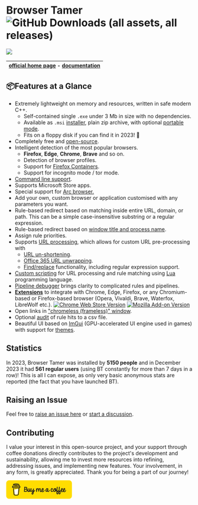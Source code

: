 # Browser Tamer ![GitHub Downloads (all assets, all releases)](https://img.shields.io/github/downloads/aloneguid/bt/total)

[![](https://www.aloneguid.uk/projects/bt/one.png)](https://www.aloneguid.uk/projects/bt/)

| [official home page](https://www.aloneguid.uk/projects/bt/) - [documentation](https://aloneguid.github.io/bt/home.html) |
|:------------------------------------------------------------:|

## 📦Features at a Glance

- Extremely lightweight on memory and resources, written in safe modern C++.
  - Self-contained single `.exe` under 3 Mb in size with no dependencies.
  - Available as `.msi` [installer](https://aloneguid.github.io/bt/install-msi.html), plain zip archive, with optional [portable mode](https://aloneguid.github.io/bt/portable-mode.html).
  - Fits on a floppy disk if you can find it in 2023! 💾
- Completely free and [open-source](https://github.com/aloneguid/bt).
- Intelligent detection of the most popular browsers.
  - **Firefox**, **Edge**, **Chrome**, **Brave** and so on.
  - Detection of browser profiles.
  - Support for [Firefox Containers](https://aloneguid.github.io/bt/firefox-containers.html).
  - Support for incognito mode / tor mode.
- [Command line support](https://aloneguid.github.io/bt/commandline.html).
- Supports Microsoft Store apps.
- Special support for [Arc browser.](https://arc.net/)
- Add your own, custom browser or application customised with any parameters you want.
- Rule-based redirect based on matching inside entire URL, domain, or path. This can be a simple case-insensitive substring or a regular expression.
- Rule-based redirect based on [window title and process name](https://aloneguid.github.io/bt/rules.html#matching-locations).
- Assign rule priorities.
- Supports [URL processing](https://aloneguid.github.io/bt/url-proc.html), which allows for custom URL pre-processing with
  - [URL un-shortening](https://aloneguid.github.io/bt/url-proc.html#un-shortening).
  - [Office 365 URL unwrapping](https://aloneguid.github.io/bt/url-proc.html#office-365-link-unwrapping).
  - [Find/replace](http://localhost:63342/wrs/preview/url-proc.html#substitutions) functionality, including regular expression support.
- [Custom scripting](https://aloneguid.github.io/bt/scripting.html) for URL processing and rule matching using [Lua](https://www.lua.org/) programming language.
- [Pipeline debugger](https://aloneguid.github.io/bt/debugger.html) brings clarity to complicated rules and pipelines.
- **[Extensions](https://aloneguid.github.io/bt/browser-extensions.html)** to integrate with Chrome, Edge, Firefox, or any Chromium-based or Firefox-based browser (Opera, Vivaldi, Brave, Waterfox, LibreWolf etc.).
  [![Chrome Web Store Version](https://img.shields.io/chrome-web-store/v/oggcljknmiiomjekepdoindjcpnpglnd)](https://chrome.google.com/webstore/detail/browser-tamer/oggcljknmiiomjekepdoindjcpnpglnd)  [![Mozilla Add-on Version](https://img.shields.io/amo/v/browser-tamer)](https://addons.mozilla.org/eu/firefox/addon/browser-tamer/)
- Open links in ["chromeless (frameless)" window](https://aloneguid.github.io/bt/rules.html#frameless-windows).
- Optional [audit](https://aloneguid.github.io/bt/config-basic.html#audit) of rule hits to a csv file.
- Beautiful UI based on [ImGui](https://github.com/ocornut/imgui) (GPU-accelerated UI engine used in games) with support for [themes](/posts/2022/12/bt-theming/).

## Statistics

In 2023, Browser Tamer was installed by **5150 people** and in December 2023 it had **561 regular users** (using BT constantly for more than 7 days in a row)! This is all I can expose, as only very basic anonymous stats are reported (the fact that you have launched BT).

## Raising an Issue

Feel free to [raise an issue here](https://github.com/aloneguid/bt/issues/new) or [start a discussion](https://github.com/aloneguid/bt/discussions/new/choose).

## Contributing

I value your interest in this open-source project, and your support through coffee donations directly contributes to the project's development and sustainability, allowing me to invest more resources into refining, addressing issues, and implementing new features. Your involvement, in any form, is greatly appreciated. Thank you for being a part of our journey!

<a href="https://www.buymeacoffee.com/alonecoffee" target="_blank"><img height="50" src="bmc-button.svg" /></a>

